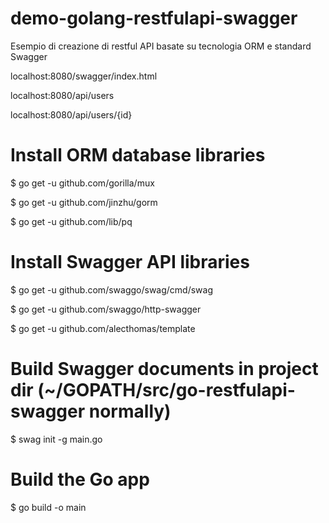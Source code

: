 # demo-golang-restfulapi-swagger
Esempio di creazione di restful API basate su tecnologia ORM e standard Swagger

localhost:8080/swagger/index.html

localhost:8080/api/users

localhost:8080/api/users/{id}

# Install ORM database libraries

$ go get -u github.com/gorilla/mux

$ go get -u github.com/jinzhu/gorm

$ go get -u github.com/lib/pq


# Install Swagger API libraries 

$ go get -u github.com/swaggo/swag/cmd/swag

$ go get -u github.com/swaggo/http-swagger

$ go get -u github.com/alecthomas/template


# Build Swagger documents in project dir (~/GOPATH/src/go-restfulapi-swagger normally)

$ swag init -g main.go


# Build the Go app

$ go build -o main 
